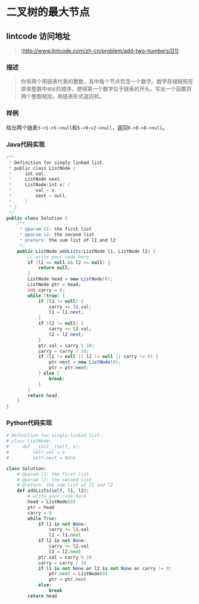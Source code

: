 # 二叉树的最大节点



## lintcode 访问地址

> [http://www.lintcode.com/zh-cn/problem/add-two-numbers/][1]

### 描述

> 你有两个用链表代表的整数，其中每个节点包含一个数字。数字存储按照在原来整数中`相反`的顺序，使得第一个数字位于链表的开头。写出一个函数将两个整数相加，用链表形式返回和。

### 样例

给出两个链表`3->1->5->null`和`5->9->2->null`，返回`8->0->8->null`。

### Java代码实现

```java
/**
 * Definition for singly-linked list.
 * public class ListNode {
 *     int val;
 *     ListNode next;
 *     ListNode(int x) {
 *         val = x;
 *         next = null;      
 *     }
 * }
 */
public class Solution {
    /**
     * @param l1: the first list
     * @param l2: the second list
     * @return: the sum list of l1 and l2 
     */
    public ListNode addLists(ListNode l1, ListNode l2) {
        // write your code here
        if (l1 == null && l2 == null) {
            return null;
        }
        ListNode head = new ListNode(0);
        ListNode ptr = head;
        int carry = 0;
        while (true) {
            if (l1 != null) {
                carry += l1.val;
                l1 = l1.next;
            }
            if (l2 != null) {
                carry += l2.val;
                l2 = l2.next;
            }
            ptr.val = carry % 10;
            carry = carry / 10;
            if (l1 != null || l2 != null || carry != 0) {
                ptr.next = new ListNode(0);
                ptr = ptr.next;
            } else {
                break;
            }
        }
        return head;
    }
}
```

### Python代码实现

```python
# Definition for singly-linked list.
# class ListNode:
#     def __init__(self, x):
#         self.val = x
#         self.next = None

class Solution:
    # @param l1: the first list
    # @param l2: the second list
    # @return: the sum list of l1 and l2 
    def addLists(self, l1, l2):
        # write your code here
        head = ListNode(0)
        ptr = head
        carry = 0
        while True:
            if l1 is not None:
                carry += l1.val
                l1 = l1.next
            if l2 is not None:
                carry += l2.val
                l2 = l2.next
            ptr.val = carry % 10
            carry = carry / 10
            if l1 is not None or l2 is not None or carry != 0:
                ptr.next = ListNode(0)
                ptr = ptr.next
            else:
                break
        return head
```

[1]:	http://www.lintcode.com/zh-cn/problem/add-two-numbers/

